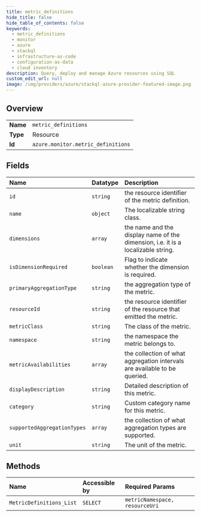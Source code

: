 ```yaml
---
title: metric_definitions
hide_title: false
hide_table_of_contents: false
keywords:
  - metric_definitions
  - monitor
  - azure    
  - stackql
  - infrastructure-as-code
  - configuration-as-data
  - cloud inventory
description: Query, deploy and manage Azure resources using SQL
custom_edit_url: null
image: /img/providers/azure/stackql-azure-provider-featured-image.png
---
```

  
    

## Overview
<table><tbody>
<tr><td><b>Name</b></td><td><code>metric_definitions</code></td></tr>
<tr><td><b>Type</b></td><td>Resource</td></tr>
<tr><td><b>Id</b></td><td><code>azure.monitor.metric_definitions</code></td></tr>
</tbody></table>

## Fields
| Name | Datatype | Description |
|:-----|:---------|:------------|
| `id` | `string` | the resource identifier of the metric definition. |
| `name` | `object` | The localizable string class. |
| `dimensions` | `array` | the name and the display name of the dimension, i.e. it is a localizable string. |
| `isDimensionRequired` | `boolean` | Flag to indicate whether the dimension is required. |
| `primaryAggregationType` | `string` | the aggregation type of the metric. |
| `resourceId` | `string` | the resource identifier of the resource that emitted the metric. |
| `metricClass` | `string` | The class of the metric. |
| `namespace` | `string` | the namespace the metric belongs to. |
| `metricAvailabilities` | `array` | the collection of what aggregation intervals are available to be queried. |
| `displayDescription` | `string` | Detailed description of this metric. |
| `category` | `string` | Custom category name for this metric. |
| `supportedAggregationTypes` | `array` | the collection of what aggregation types are supported. |
| `unit` | `string` | The unit of the metric. |
## Methods
| Name | Accessible by | Required Params |
|:-----|:--------------|:----------------|
| `MetricDefinitions_List` | `SELECT` | `metricNamespace, resourceUri` |
